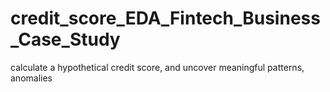 # credit_score_EDA_Fintech_Business_Case_Study
calculate a hypothetical credit score, and uncover meaningful patterns, anomalies
